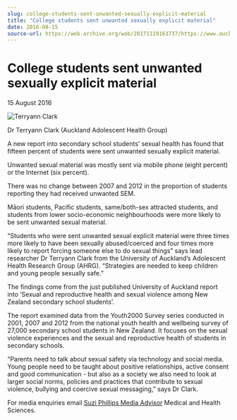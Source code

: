 ```yaml
---
slug: college-students-sent-unwanted-sexually-explicit-material
title: "College students sent unwanted sexually explicit material"
date: 2016-08-15
source-url: https://web.archive.org/web/20171119163737/https://www.auckland.ac.nz/en/about/news-events-and-notices/news/news-2016/08/college-students-sent-unwanted-sexually-explicit-material--.html
---
```

College students sent unwanted sexually explicit material
=========================================================

15 August 2016

![Terryann Clark](https://www.auckland.ac.nz/en/about/news-events-and-notices/news/news-2016/08/college-students-sent-unwanted-sexually-explicit-material--/_jcr_content/par/textimage/image.img.jpg/1471216680494.jpg "Terryann Clark")

Dr Terryann Clark (Auckland Adolescent Health Group)

A new report into secondary school students’ sexual health has found that fifteen percent of students were sent unwanted sexually explicit material.

Unwanted sexual material was mostly sent via mobile phone (eight percent) or the Internet (six percent).

There was no change between 2007 and 2012 in the proportion of students reporting they had received unwanted SEM.

Māori students, Pacific students, same/both-sex attracted students, and students from lower socio-economic neighbourhoods were more likely to be sent unwanted sexual material.

“Students who were sent unwanted sexual explicit material were three times more likely to have been sexually abused/coerced and four times more likely to report forcing someone else to do sexual things” says lead researcher Dr Terryann Clark from the University of Auckland’s Adolescent Health Research Group (AHRG). “Strategies are needed to keep children and young people sexually safe.”

The findings come from the just published University of Auckland report into ‘Sexual and reproductive health and sexual violence among New Zealand secondary school students’.

The report examined data from the Youth2000 Survey series conducted in 2001, 2007 and 2012 from the national youth health and wellbeing survey of 27,000 secondary school students in New Zealand. It focuses on the sexual violence experiences and the sexual and reproductive health of students in secondary schools.

“Parents need to talk about sexual safety via technology and social media. Young people need to be taught about positive relationships, active consent and good communication - but also as a society we also need to look at larger social norms, policies and practices that contribute to sexual violence, bullying and coercive sexual messaging,” says Dr Clark.

For media enquiries email [Suzi Phillips Media Advisor](mailto:s.phillips@auckland.ac.nz) Medical and Health Sciences.